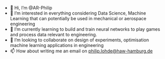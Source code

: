 - 👋 Hi, I’m @AR-Philip
- 👀 I’m interested in everything considering Data Science, Machine Learning that can potentially be used in mechanical or aerospace engineering
- 🌱 I’m currently learning to build and train neural networks to play games and process data relevant to engineering.
- 💞️ I’m looking to collaborate on design of experiments, optimisation machine learning applications in engineering
- 📫 How about writing me an email on philip.lohde@haw-hamburg.de

<!---
AR-Philip/AR-Philip is a ✨ special ✨ repository because its `README.md` (this file) appears on your GitHub profile.
You can click the Preview link to take a look at your changes.
--->
